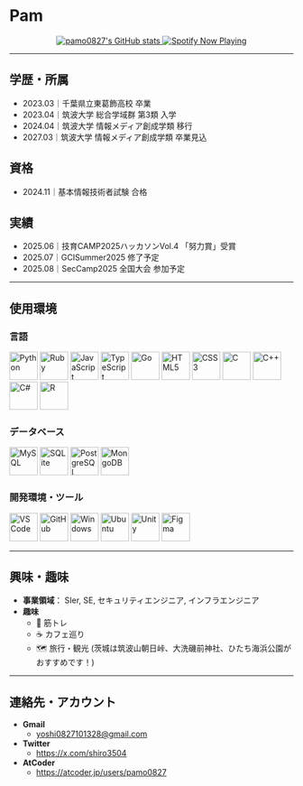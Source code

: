 # Pam

<p align="center">
  <a href="https://github.com/pamo0827">
    <img src="https://github-readme-stats.vercel.app/api?username=pamo0827&show_icons=true&theme=radical&hide_border=true&count_private=true" alt="pamo0827's GitHub stats" />
  </a>
  <a href="https://open.spotify.com/user/316ghnc2btt5hdseemtji6ntjeu4">
    <img src="https://spotify-github-profile.vercel.app/api/view?uid=316ghnc2btt5hdseemtji6ntjeu4&cover_image=true&theme=default" alt="Spotify Now Playing" />
  </a>
</p>

---

## 学歴・所属
- 2023.03｜千葉県立東葛飾高校 卒業
- 2023.04｜筑波大学 総合学域群 第3類 入学
- 2024.04｜筑波大学 情報メディア創成学類 移行
- 2027.03｜筑波大学 情報メディア創成学類 卒業見込

## 資格
- 2024.11｜基本情報技術者試験 合格

## 実績
- 2025.06｜技育CAMP2025ハッカソンVol.4  「努力賞」受賞
- 2025.07｜GCISummer2025 修了予定
- 2025.08｜SecCamp2025 全国大会 参加予定

---

## 使用環境

### 言語

<p align="left">
<img src="https://www.python.org/static/community_logos/python-logo.png" height="50" width="50" alt="Python"/>
<img src="https://upload.wikimedia.org/wikipedia/commons/7/73/Ruby_logo.svg" height="50" width="50" alt="Ruby"/>
<img src="https://upload.wikimedia.org/wikipedia/commons/6/6a/JavaScript-logo.png" height="50" width="50" alt="JavaScript"/>
<img src="https://upload.wikimedia.org/wikipedia/commons/4/4c/Typescript_logo_2020.svg" height="50" width="50" alt="TypeScript"/>
<img src="https://golang.org/doc/gopher/frontpage.png" height="50" width="50" alt="Go"/>
<img src="https://upload.wikimedia.org/wikipedia/commons/6/61/HTML5_logo_and_wordmark.svg" height="50" width="50" alt="HTML5"/>
<img src="https://upload.wikimedia.org/wikipedia/commons/d/d5/CSS3_logo_and_wordmark.svg" height="50" width="50" alt="CSS3"/>
<img src="https://upload.wikimedia.org/wikipedia/commons/1/19/C_Logo.png" height="50" width="50" alt="C"/>
<img src="https://upload.wikimedia.org/wikipedia/commons/1/18/ISO_C%2B%2B_Logo.svg" height="50" width="50" alt="C++"/>
<img src="https://upload.wikimedia.org/wikipedia/commons/4/4f/Csharp_Logo.png" height="50" width="50" alt="C#"/>
<img src="https://upload.wikimedia.org/wikipedia/commons/1/1b/R_logo.svg" height="50" width="50" alt="R"/>
</p>

### データベース

<p align="left">
<img src="https://upload.wikimedia.org/wikipedia/en/d/dd/MySQL_logo.svg" height="50" width="50" alt="MySQL"/>
<img src="https://upload.wikimedia.org/wikipedia/commons/3/38/SQLite370.svg" height="50" width="50" alt="SQLite"/>
<img src="https://upload.wikimedia.org/wikipedia/commons/2/29/Postgresql_elephant.svg" height="50" width="50" alt="PostgreSQL"/>
<img src="https://webassets.mongodb.com/_com_assets/cms/mongodb-logo-rgb-j6w271g1xn.jpg" height="50" width="50" alt="MongoDB"/>
</p>

### 開発環境・ツール

<p align="left">
<img src="https://upload.wikimedia.org/wikipedia/commons/9/9a/Visual_Studio_Code_1.35_icon.svg" height="50" width="50" alt="VS Code"/>
<img src="https://upload.wikimedia.org/wikipedia/commons/9/91/Octicons-mark-github.svg" height="50" width="50" alt="GitHub"/>
<img src="https://upload.wikimedia.org/wikipedia/commons/8/87/Windows_logo_-_2021.svg" height="50" width="50" alt="Windows"/>
<img src="https://upload.wikimedia.org/wikipedia/commons/a/ab/Logo-ubuntu_cof-orange-hex.svg" height="50" width="50" alt="Ubuntu"/>
<img src="https://upload.wikimedia.org/wikipedia/commons/1/19/Unity_Technologies_logo.svg" height="50" width="50" alt="Unity"/>
<img src="https://upload.wikimedia.org/wikipedia/commons/3/33/Figma-logo.svg" height="50" width="50" alt="Figma"/>
</p>

---

## 興味・趣味

* **事業領域**： SIer, SE, セキュリティエンジニア, インフラエンジニア
* **趣味**
    * 🍖 筋トレ
    * ☕ カフェ巡り
    * 🗺 旅行・観光 (茨城は筑波山朝日峠、大洗磯前神社、ひたち海浜公園がおすすめです！)

---

## 連絡先・アカウント

* **Gmail**
   * yoshi0827101328@gmail.com
* **Twitter**
   * https://x.com/shiro3504
* **AtCoder**
   * https://atcoder.jp/users/pamo0827
